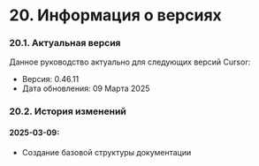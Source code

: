 # 20. Информация о версиях


### 20.1. Актуальная версия

Данное руководство актуально для следующих версий Cursor:

- Версия: 0.46.11
- Дата обновления: 09 Марта 2025

### 20.2. История изменений

#### 2025-03-09:

- Создание базовой структуры документации
